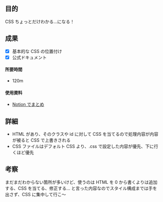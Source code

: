 ## 目的

<!-- 目的(〜を知りたい/〜を実装したい) -->

CSS ちょっとだけわかる...になる！

## 成果

<!-- 成果(できたこと/できなかったこと) -->

- [x] 基本的な CSS の位置付け
- [x] 公式ドキュメント

#### 所要時間

- 120m

#### 使用資料

<!-- 使用資料(教材/書籍/ワークシート/Youtube) -->

- [Notion でまとめ](https://www.notion.so/CSS-198d66877e0880949edfec47d74982d7)

## 詳細

<!-- 詳細(キーワード/プロセス//具体例を挙げる/今回の課題解決を今後に繋げられる形で記録) -->

- HTML があり、そのクラスや id に対して CSS を当てるので処理内容が内容が被ると CSS で上書きされる
- CSS ファイルはデフォルト CSS より、.css で設定した内容が優先、下に行くほど優先

## 考察

<!-- 考察(今後の展望/) -->

まだまだわからない箇所が多いけど、使うのは HTML を 0 から書くよりは追加する、CSS を当てる、修正する...
と言った内容なのでスタイル構成までは手を出さず、CSS に集中して行こ〜
